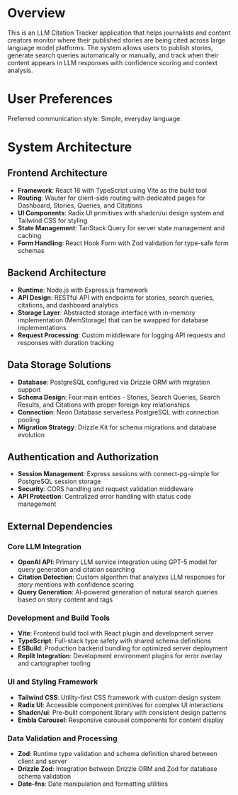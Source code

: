 # Overview

This is an LLM Citation Tracker application that helps journalists and content creators monitor where their published stories are being cited across large language model platforms. The system allows users to publish stories, generate search queries automatically or manually, and track when their content appears in LLM responses with confidence scoring and context analysis.

# User Preferences

Preferred communication style: Simple, everyday language.

# System Architecture

## Frontend Architecture
- **Framework**: React 18 with TypeScript using Vite as the build tool
- **Routing**: Wouter for client-side routing with dedicated pages for Dashboard, Stories, Queries, and Citations
- **UI Components**: Radix UI primitives with shadcn/ui design system and Tailwind CSS for styling
- **State Management**: TanStack Query for server state management and caching
- **Form Handling**: React Hook Form with Zod validation for type-safe form schemas

## Backend Architecture
- **Runtime**: Node.js with Express.js framework
- **API Design**: RESTful API with endpoints for stories, search queries, citations, and dashboard analytics
- **Storage Layer**: Abstracted storage interface with in-memory implementation (MemStorage) that can be swapped for database implementations
- **Request Processing**: Custom middleware for logging API requests and responses with duration tracking

## Data Storage Solutions
- **Database**: PostgreSQL configured via Drizzle ORM with migration support
- **Schema Design**: Four main entities - Stories, Search Queries, Search Results, and Citations with proper foreign key relationships
- **Connection**: Neon Database serverless PostgreSQL with connection pooling
- **Migration Strategy**: Drizzle Kit for schema migrations and database evolution

## Authentication and Authorization
- **Session Management**: Express sessions with connect-pg-simple for PostgreSQL session storage
- **Security**: CORS handling and request validation middleware
- **API Protection**: Centralized error handling with status code management

## External Dependencies

### Core LLM Integration
- **OpenAI API**: Primary LLM service integration using GPT-5 model for query generation and citation searching
- **Citation Detection**: Custom algorithm that analyzes LLM responses for story mentions with confidence scoring
- **Query Generation**: AI-powered generation of natural search queries based on story content and tags

### Development and Build Tools
- **Vite**: Frontend build tool with React plugin and development server
- **TypeScript**: Full-stack type safety with shared schema definitions
- **ESBuild**: Production backend bundling for optimized server deployment
- **Replit Integration**: Development environment plugins for error overlay and cartographer tooling

### UI and Styling Framework
- **Tailwind CSS**: Utility-first CSS framework with custom design system
- **Radix UI**: Accessible component primitives for complex UI interactions
- **Shadcn/ui**: Pre-built component library with consistent design patterns
- **Embla Carousel**: Responsive carousel components for content display

### Data Validation and Processing
- **Zod**: Runtime type validation and schema definition shared between client and server
- **Drizzle Zod**: Integration between Drizzle ORM and Zod for database schema validation
- **Date-fns**: Date manipulation and formatting utilities